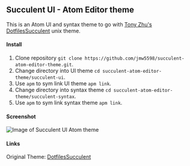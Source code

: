 ## Succulent UI - Atom Editor theme

This is an Atom UI and syntax theme to go with [Tony Zhu's DotfilesSucculent][2] unix theme.  


#### Install
1. Clone repository `git clone https://github.com/jmw5598/succulent-atom-editor-theme.git`.
2. Change directory into UI theme `cd succulent-atom-editor-theme/succulent-ui`.
3. Use `apm` to sym link UI theme `apm link`.
4. Change directory into syntax theme `cd succulent-atom-editor-theme/succulent-syntax`.
5. Use `apm` to sym link syntax theme `apm link`.

#### Screenshot

![Image of Succulent UI Atom theme](https://i.ibb.co/WWr8Sn6/succulent-atom-theme.png)

#### Links

Original Theme: [DotfilesSucculent][1]

[1]: https://github.com/snickerton/DotfilesSucculent
[2]: https://github.com/snickerton
